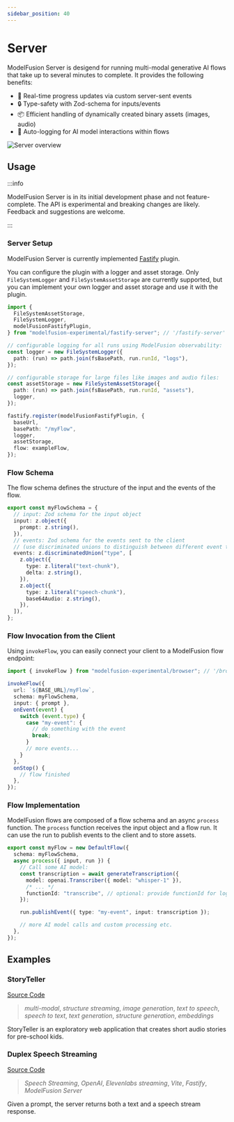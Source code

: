 ```yaml
---
sidebar_position: 40
---
```


# Server

ModelFusion Server is desigend for running multi-modal generative AI flows that take up to several minutes to complete. It provides the following benefits:

- 🔄 Real-time progress updates via custom server-sent events
- 🔒 Type-safety with Zod-schema for inputs/events
- 📦 Efficient handling of dynamically created binary assets (images, audio)
- 📜 Auto-logging for AI model interactions within flows

![Server overview](/img/guide/server-overview.png)

## Usage

:::info

ModelFusion Server is in its initial development phase and not feature-complete. The API is experimental and breaking changes are likely. Feedback and suggestions are welcome.

:::

### Server Setup

ModelFusion Server is currently implemented [Fastify](https://fastify.dev/) plugin.

You can configure the plugin with a logger and asset storage.
Only `FileSystemLogger` and `FileSystemAssetStorage` are currently supported, but you can implement your own logger and asset storage and use it with the plugin.

```ts
import {
  FileSystemAssetStorage,
  FileSystemLogger,
  modelFusionFastifyPlugin,
} from "modelfusion-experimental/fastify-server"; // '/fastify-server' import path

// configurable logging for all runs using ModelFusion observability:
const logger = new FileSystemLogger({
  path: (run) => path.join(fsBasePath, run.runId, "logs"),
});

// configurable storage for large files like images and audio files:
const assetStorage = new FileSystemAssetStorage({
  path: (run) => path.join(fsBasePath, run.runId, "assets"),
  logger,
});

fastify.register(modelFusionFastifyPlugin, {
  baseUrl,
  basePath: "/myFlow",
  logger,
  assetStorage,
  flow: exampleFlow,
});
```

### Flow Schema

The flow schema defines the structure of the input and the events of the flow.

```ts
export const myFlowSchema = {
  // input: Zod schema for the input object
  input: z.object({
    prompt: z.string(),
  }),
  // events: Zod schema for the events sent to the client
  // (use discriminated unions to distinguish between different event types)
  events: z.discriminatedUnion("type", [
    z.object({
      type: z.literal("text-chunk"),
      delta: z.string(),
    }),
    z.object({
      type: z.literal("speech-chunk"),
      base64Audio: z.string(),
    }),
  ]),
};
```

### Flow Invocation from the Client

Using `invokeFlow`, you can easily connect your client to a ModelFusion flow endpoint:

```ts
import { invokeFlow } from "modelfusion-experimental/browser"; // '/browser' import path

invokeFlow({
  url: `${BASE_URL}/myFlow`,
  schema: myFlowSchema,
  input: { prompt },
  onEvent(event) {
    switch (event.type) {
      case "my-event": {
        // do something with the event
        break;
      }
      // more events...
    }
  },
  onStop() {
    // flow finished
  },
});
```

### Flow Implementation

ModelFusion flows are composed of a flow schema and an async `process` function. The `process` function receives the input object and a flow run. It can use the run to publish events to the client and to store assets.

```ts
export const myFlow = new DefaultFlow({
  schema: myFlowSchema,
  async process({ input, run }) {
    // Call some AI model:
    const transcription = await generateTranscription({
      model: openai.Transcriber({ model: "whisper-1" }),
      /* ... */
      functionId: "transcribe", // optional: provide functionId for logging
    });

    run.publishEvent({ type: "my-event", input: transcription });

    // more AI model calls and custom processing etc.
  },
});
```

## Examples

### StoryTeller

[Source Code](https://github.com/lgrammel/storyteller)

> _multi-modal_, _structure streaming_, _image generation_, _text to speech_, _speech to text_, _text generation_, _structure generation_, _embeddings_

StoryTeller is an exploratory web application that creates short audio stories for pre-school kids.

### Duplex Speech Streaming

[Source Code](https://github.com/lgrammel/modelfusion/tree/main/examples/speech-streaming-vite-react-fastify)

> _Speech Streaming_, _OpenAI_, _Elevenlabs_ _streaming_, _Vite_, _Fastify_, _ModelFusion Server_

Given a prompt, the server returns both a text and a speech stream response.

